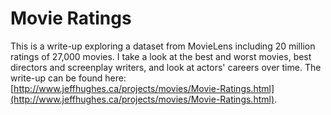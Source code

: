# Movie Ratings

This is a write-up exploring a dataset from MovieLens including 20 million ratings of 27,000 movies. I take a look at the best and worst movies, best directors and screenplay writers, and look at actors' careers over time. The write-up can be found here: [http://www.jeffhughes.ca/projects/movies/Movie-Ratings.html](http://www.jeffhughes.ca/projects/movies/Movie-Ratings.html).